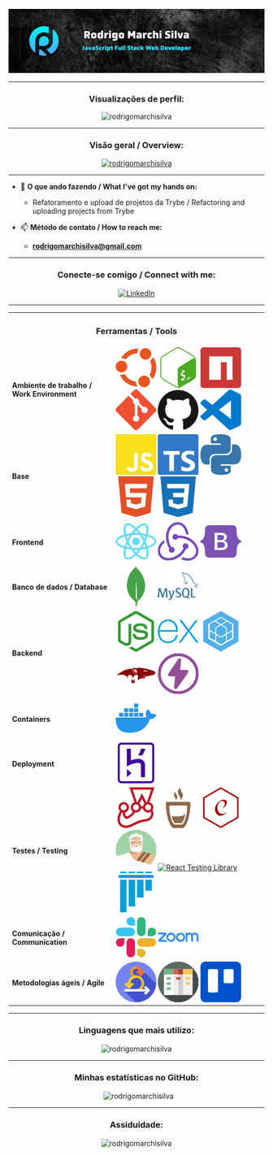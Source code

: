<!-- markdownlint-disable MD033 MD041 -->
![Banner](github-banner.png)

<style type="text/css" rel="stylesheet"></style>

---

<h3 align="center">Visualizações de perfil:</h3>

<p align="center">
  <img
    src="https://komarev.com/ghpvc/?username=rodrigomarchisilva&label=Profile%20views&color=0e75b6&style=flat"
    alt="rodrigomarchisilva"
  />
</p>

---

<h3 align="center">Visão geral / Overview:</h3>

<p align="center">
  <a href="https://github.com/ryo-ma/github-profile-trophy">
    <img
      src="https://github-profile-trophy.vercel.app/?username=rodrigomarchisilva" alt="rodrigomarchisilva"
    />
  </a>
</p>

---

- 🌱 **O que ando fazendo / What I've got my hands on:**
  - Refatoramento e upload de projetos da Trybe / Refactoring and uploading projects from Trybe

- 📫 **Método de contato / How to reach me:**
  - **rodrigomarchisilva@gmail.com**

---

<h3 align="center">Conecte-se comigo / Connect with me:</h3>
<p align="center">
  <a href="https://linkedin.com/in/rodrigo-marchi-silva" target="blank">
    <img
      src="https://raw.githubusercontent.com/rahuldkjain/github-profile-readme-generator/master/src/images/icons/Social/linked-in-alt.svg"
      align="center" alt="LinkedIn" height="30" width="40" title="LinkedIn"
    />
  </a>
</p>

---

<table align="center">
  <tr>
    <th colspan="2">
      <h3 align="center">Ferramentas / Tools</h3>
    </th>
  </tr>

  <tr>
    <td>
      <b>Ambiente de trabalho / Work Environment</b>
    </td>
    <td>
      <a href="https://ubuntu.com/download" target="_blank" rel="noreferrer"><img src="./icons/ubuntu.svg" alt="Ubuntu" title="Ubuntu"></img></a>
      <a href="https://www.gnu.org/software/bash/" target="_blank" rel="noreferrer"><img src="./icons/gnubash.svg" alt="Bash" title="Bash"></img></a>
      <a href="https://www.npmjs.com/" target="_blank" rel="noreferrer"><img src="./icons/npm.svg" alt="NPM" title="NPM"></img></a>
      <a href="https://git-scm.com/" target="_blank" rel="noreferrer"><img src="./icons/git.svg" alt="Git" title="Git"></img></a>
      <a href="https://github.com/" target="_blank" rel="noreferrer"><img src="./icons/github.svg" alt="GitHub" title="GitHub"></img></a>
      <a href="https://code.visualstudio.com/" target="_blank" rel="noreferrer"><img src="./icons/visualstudiocode.svg" alt="Visual Studio Code" title="Visual Studio Code"></img></a>
    </td>
  <tr>

  <tr>
    <td>
      <b>Base</b>
    </td>
    <td>
      <a href="https://www.javascript.com/" target="_blank" rel="noreferrer"><img src="./icons/javascript.svg" alt="JavaScript" title="JavaScript"></img></a>
      <a href="https://www.typescriptlang.org/" target="_blank" rel="noreferrer"><img src="./icons/typescript.svg" alt="TypeScript" title="TypeScript"></img></a>
      <a href="https://www.python.org/" target="_blank" rel="noreferrer"><img src="./icons/python.svg" alt="Python" title="Python"></img></a>
      <a href="https://www.w3.org/html/" target="_blank" rel="noreferrer"><img src="./icons/html5.svg" alt="HTML" title="HTML"></img></a>
      <a href="https://www.w3schools.com/css/" target="_blank" rel="noreferrer"><img src="./icons/css3.svg" alt="CSS" title="CSS"></img></a>
    </td>
  </tr>

  <tr>
    <td>
      <b>Frontend</b>
    </td>
    <td>
      <a href="https://reactjs.org/" target="_blank" rel="noreferrer"><img src="./icons/react.svg" alt="React" title="React"></img></a>
      <a href="https://redux.js.org" target="_blank" rel="noreferrer"><img src="./icons/redux.svg" alt="Redux" title="Redux"></img></a>
      <a href="https://getbootstrap.com" target="_blank" rel="noreferrer"><img src="./icons/bootstrap.svg" alt="Bootstrap" title="Bootstrap"></img></a>
    </td>
  </tr>

  <tr>
    <td>
      <b>Banco de dados / Database</b>
    </td>
    <td>
      <a href="https://www.mongodb.com/" target="_blank" rel="noreferrer"><img src="./icons/mongodb.svg" alt="MongoDB" title="MongoDB"></img></a>
      <a href="https://www.mysql.com/" target="_blank" rel="noreferrer"><img src="./icons/mysql.svg" alt="MySQL" title="MySQL"></img></a>
    </td>
  </tr>

  <tr>
    <td>
      <b>Backend</b>
    </td>
    <td>
      <a href="https://nodejs.org" target="_blank" rel="noreferrer"><img src="./icons/node.svg" alt="Node" title="Node"></img></a>
      <a href="https://expressjs.com" target="_blank" rel="noreferrer"><img src="./icons/express.svg" alt="Express" title="Express"></img></a>
      <a href="https://sequelize.org/" target="_blank" rel="noreferrer"><img src="./icons/sequelize.svg" alt="Sequelize" title="Sequelize"></img></a>
      <a href="https://mongoosejs.com/" target="_blank" rel="noreferrer"><img src="./icons/mongoose.svg" alt="Mongoose" title="Mongoose"></img></a>
      <a href="https://www.thunderclient.com/" target="_blank" rel="noreferrer"><img src="./icons/thunderclient.svg" alt="Thunder Client" title="Thunder Client"></img></a>
    </td>
  </tr>

  <tr>
    <td>
      <b>Containers</b>
    </td>
    <td>
      <a href="https://www.docker.com/" target="_blank" rel="noreferrer"><img src="./icons/docker.svg" alt="Docker" title="Docker"></img></a>
    </td>
  </tr>

  <tr>
    <td>
      <b>Deployment</b>
    </td>
    <td>
      <a href="https://heroku.com" target="_blank" rel="noreferrer"><img src="./icons/heroku.svg" alt="Heroku" title="Heroku"></img></a>
    </td>
  </tr>

  <tr>
    <td>
      <b>Testes / Testing</b>
    </td>
    <td>
      <a href="https://www.jestjs.io/" target="_blank" rel="noreferrer"><img src="./icons/jest.svg" alt="Jest" title="Jest"></img></a>
      <a href="https://mochajs.org" target="_blank" rel="noreferrer"><img src="./icons/mocha.svg" alt="Mocha" title="Mocha"></img></a>
      <a href="https://www.chaijs.com/" target="_blank" rel="noreferrer"><img src="./icons/chai.svg" alt="Chai" title="Chai"></img></a>
      <a href="https://sinonjs.org/" target="_blank" rel="noreferrer"><img src="./icons/sinon.svg" alt="Sinon" title="Sinon"></img></a>
      <a href="https://testing-library.com/docs/react-testing-library/intro/" target="_blank" rel="noreferrer"><img src="./icons/testing-library.svg" alt="React Testing Library" title="React Testing Library"></img></a>
      <a href="https://docs.pytest.org/en/7.1.x/" target="_blank" rel="noreferrer"><img src="./icons/pytest.svg" alt="Pytest" title="Pytest"></img></a>
    </td>
  </tr>

  <tr>
    <td>
      <b>Comunicação / Communication</b>
    </td>
    <td>
      <a href="https://www.slack.com/" target="_blank" rel="noreferrer"><img src="./icons/slack.svg" alt="Slack" title="Slack"></img></a>
      <a href="https://zoom.us/" target="_blank" rel="noreferrer"><img src="./icons/zoom.svg" alt="ZOOM" title="ZOOM"></img></a>
    </td>
  </tr>

  <tr>
    <td>
      <b>Metodologias ágeis / Agile</b>
    </td>
    <td>
      <a href="https://www.scrum.org/" target="_blank" rel="noreferrer"><img src="./icons/scrum.svg" alt="SCRUM" title="SCRUM"></img></a>
      <a href="https://blog.trello.com/br/metodo-kanban" target="_blank" rel="noreferrer"><img src="./icons/kanban.svg" alt="Kanban" title="Kanban"></img></a>
      <a href="https://trello.com/" target="_blank" rel="noreferrer"><img src="./icons/trello.svg" alt="Trello" title="Trello"></img></a>
    </td>
  </tr>
</table>

---

<h3 align="center">Linguagens que mais utilizo:</h3>

<p align="center">
  <img
    align="center"
    src="https://github-readme-stats.vercel.app/api/top-langs?username=rodrigomarchisilva&show_icons=true&locale=en&layout=compact"
    alt="rodrigomarchisilva"
  />
</p>

---

<h3 align="center">Minhas estatísticas no GitHub:</h3>

<p align="center">&nbsp;
  <img
    align="center"
    src="https://github-readme-stats.vercel.app/api?username=rodrigomarchisilva&show_icons=true&locale=en"
    alt="rodrigomarchisilva"
  />
</p>

---

<h3 align="center">Assiduidade:</h3>

<p align="center">
  <img
    align="center"
    src="https://github-readme-streak-stats.herokuapp.com/?user=rodrigomarchisilva&"
    alt="rodrigomarchisilva"
  />
</p>
